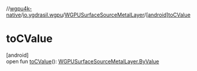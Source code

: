 //[wgpu4k-native](../../../index.md)/[io.ygdrasil.wgpu](../index.md)/[WGPUSurfaceSourceMetalLayer](index.md)/[[android]toCValue]([android]to-c-value.md)

# toCValue

[android]\
open fun [toCValue]([android]to-c-value.md)(): [WGPUSurfaceSourceMetalLayer.ByValue](../../io.ygdrasil.wgpu.android/-w-g-p-u-surface-source-metal-layer/-by-value/index.md)